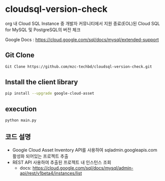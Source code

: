 # cloudsql-version-check
org 내 Cloud SQL Instance 중 개발자 커뮤니티에서 지원 종료(EOL)된 Cloud SQL for MySQL 및 PostgreSQL의 버전 체크

Google Docs : https://cloud.google.com/sql/docs/mysql/extended-support

## Git Clone
```bash
Git Clone https://github.com/mzc-techbd/cloudsql-version-check.git
```

## Install the client library
```bash
pip install --upgrade google-cloud-asset
```

## execution
```bash
python main.py
```

## 코드 설명
- Google Cloud Asset Inventory API를 사용하여 sqladmin.googleapis.com 활성화 되어있는 프로젝트 추출
- REST API 사용하여 추출된 프로젝트 내 인스턴스 조회
  - docs: https://cloud.google.com/sql/docs/mysql/admin-api/rest/v1beta4/instances/list
